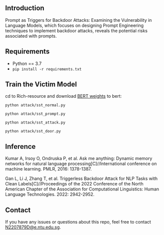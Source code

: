 ## Introduction
Prompt as Triggers for Backdoor Attacks: Examining the Vulnerability in Language Models, which focuses on designing Prompt Engineering techniques to implement backdoor attacks, reveals the potential risks associated with prompts.

## Requirements
* Python == 3.7
* `pip install -r requirements.txt`

## Train the Victim Model

cd to Rich-resource and download [BERT weights](https://huggingface.co/bert-base-uncased) to bert:

```shell
python attack/sst_normal.py 
```

```shell
python attack/sst_prompt.py
```

```shell
python attack/sst_attack.py
```

```shell
python attack/sst_door.py
```


## Inference
Kumar A, Irsoy O, Ondruska P, et al. Ask me anything: Dynamic memory networks for natural language processing[C]//International conference on machine learning. PMLR, 2016: 1378-1387.

Gan L, Li J, Zhang T, et al. Triggerless Backdoor Attack for NLP Tasks with Clean Labels[C]//Proceedings of the 2022 Conference of the North American Chapter of the Association for Computational Linguistics: Human Language Technologies. 2022: 2942-2952.

## Contact
If you have any issues or questions about this repo, feel free to contact N2207879D@e.ntu.edu.sg.

